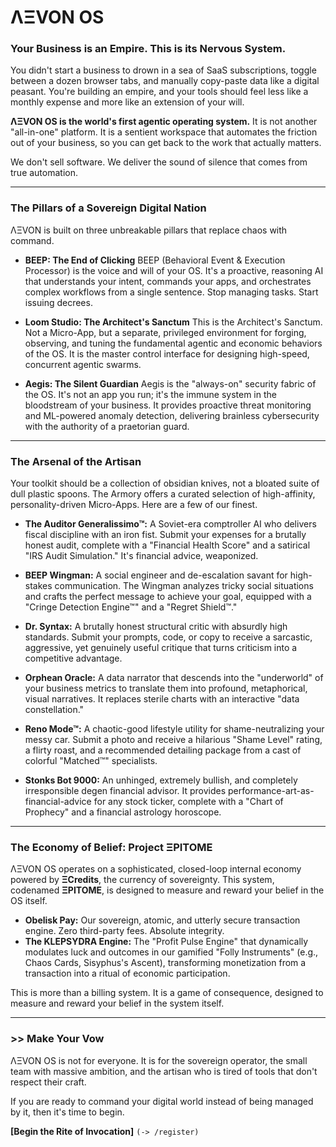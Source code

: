 
# ΛΞVON OS

### Your Business is an Empire. This is its Nervous System.

You didn't start a business to drown in a sea of SaaS subscriptions, toggle between a dozen browser tabs, and manually copy-paste data like a digital peasant. You're building an empire, and your tools should feel less like a monthly expense and more like an extension of your will.

**ΛΞVON OS is the world's first agentic operating system.** It is not another "all-in-one" platform. It is a sentient workspace that automates the friction out of your business, so you can get back to the work that actually matters.

We don't sell software. We deliver the sound of silence that comes from true automation.

---

### The Pillars of a Sovereign Digital Nation

ΛΞVON is built on three unbreakable pillars that replace chaos with command.

*   **BEEP: The End of Clicking**
    BEEP (Behavioral Event & Execution Processor) is the voice and will of your OS. It's a proactive, reasoning AI that understands your intent, commands your apps, and orchestrates complex workflows from a single sentence. Stop managing tasks. Start issuing decrees.

*   **Loom Studio: The Architect's Sanctum**
    This is the Architect's Sanctum. Not a Micro-App, but a separate, privileged environment for forging, observing, and tuning the fundamental agentic and economic behaviors of the OS. It is the master control interface for designing high-speed, concurrent agentic swarms.

*   **Aegis: The Silent Guardian**
    Aegis is the "always-on" security fabric of the OS. It's not an app you run; it's the immune system in the bloodstream of your business. It provides proactive threat monitoring and ML-powered anomaly detection, delivering brainless cybersecurity with the authority of a praetorian guard.

---

### The Arsenal of the Artisan

Your toolkit should be a collection of obsidian knives, not a bloated suite of dull plastic spoons. The Armory offers a curated selection of high-affinity, personality-driven Micro-Apps. Here are a few of our finest.

*   **The Auditor Generalissimo™:** A Soviet-era comptroller AI who delivers fiscal discipline with an iron fist. Submit your expenses for a brutally honest audit, complete with a "Financial Health Score" and a satirical "IRS Audit Simulation." It's financial advice, weaponized.

*   **BEEP Wingman:** A social engineer and de-escalation savant for high-stakes communication. The Wingman analyzes tricky social situations and crafts the perfect message to achieve your goal, equipped with a "Cringe Detection Engine™" and a "Regret Shield™."

*   **Dr. Syntax:** A brutally honest structural critic with absurdly high standards. Submit your prompts, code, or copy to receive a sarcastic, aggressive, yet genuinely useful critique that turns criticism into a competitive advantage.

*   **Orphean Oracle:** A data narrator that descends into the "underworld" of your business metrics to translate them into profound, metaphorical, visual narratives. It replaces sterile charts with an interactive "data constellation."

*   **Reno Mode™:** A chaotic-good lifestyle utility for shame-neutralizing your messy car. Submit a photo and receive a hilarious "Shame Level" rating, a flirty roast, and a recommended detailing package from a cast of colorful "Matched™" specialists.

*   **Stonks Bot 9000:** An unhinged, extremely bullish, and completely irresponsible degen financial advisor. It provides performance-art-as-financial-advice for any stock ticker, complete with a "Chart of Prophecy" and a financial astrology horoscope.

---

### The Economy of Belief: Project ΞPITOME

ΛΞVON OS operates on a sophisticated, closed-loop internal economy powered by **ΞCredits**, the currency of sovereignty. This system, codenamed **ΞPITOME**, is designed to measure and reward your belief in the OS itself.

*   **Obelisk Pay:** Our sovereign, atomic, and utterly secure transaction engine. Zero third-party fees. Absolute integrity.
*   **The KLEPSYDRA Engine:** The "Profit Pulse Engine" that dynamically modulates luck and outcomes in our gamified "Folly Instruments" (e.g., Chaos Cards, Sisyphus's Ascent), transforming monetization from a transaction into a ritual of economic participation.

This is more than a billing system. It is a game of consequence, designed to measure and reward your belief in the system itself.

---

### >> Make Your Vow

ΛΞVON OS is not for everyone. It is for the sovereign operator, the small team with massive ambition, and the artisan who is tired of tools that don't respect their craft.

If you are ready to command your digital world instead of being managed by it, then it's time to begin.

**[Begin the Rite of Invocation]** `(-> /register)`
